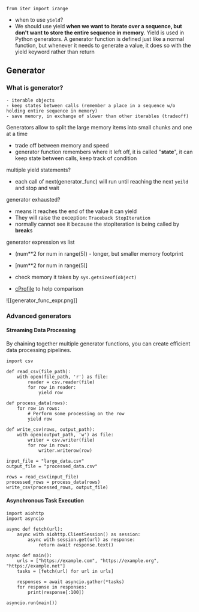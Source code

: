 `from iter import irange`

- when to use `yield`?
- We should use yield **when we want to iterate over a sequence, but don't want to store the entire sequence in memory**. Yield is used in Python generators. A generator function is defined just like a normal function, but whenever it needs to generate a value, it does so with the yield keyword rather than return

## Generator
### What is **generator**?

```
- iterable objects
- keep states between calls (remember a place in a sequence w/o holding entire sequence in memory)
- save memory, in exchange of slower than other iterables (tradeoff)
```

Generators allow to split the large memory items into small chunks and one at a time
- trade off between memory and speed
- generator function remembers where it left off, it is called "**state**", it can keep state between calls, keep track of condition

multiple yield statements?
- each call of next(generator_func) will run until reaching the next `yeild` and stop and wait

generator exhausted?
- means it reaches the end of the value it can yield
- They will raise the exception: ```Traceback StopIteration```
- normally cannot see it because the stopIteration is being called by **break**s


generator expression vs list
- (num**2 for num in range(5)) - longer, but smaller memory footprint
- [num**2 for num in range(5)] 
- check memory it takes by 
	```sys.getsizeof(object)```

- [cProfile](https://subscription.packtpub.com/book/programming/9781787282896/1/ch01lvl1sec05/finding-bottlenecks-with-cprofile) to help comparison

![[generator_func_expr.png]]

### Advanced generators

#### Streaming Data Processing
By chaining together multiple generator functions, you can create efficient data processing pipelines.
```
import csv

def read_csv(file_path):
    with open(file_path, 'r') as file:
        reader = csv.reader(file)
        for row in reader:
            yield row

def process_data(rows):
    for row in rows:
        # Perform some processing on the row
        yield row

def write_csv(rows, output_path):
    with open(output_path, 'w') as file:
        writer = csv.writer(file)
        for row in rows:
            writer.writerow(row)

input_file = "large_data.csv"
output_file = "processed_data.csv"

rows = read_csv(input_file)
processed_rows = process_data(rows)
write_csv(processed_rows, output_file)
```


#### Asynchronous Task Execution
```
import aiohttp
import asyncio

async def fetch(url):
    async with aiohttp.ClientSession() as session:
        async with session.get(url) as response:
            return await response.text()

async def main():
    urls = ["https://example.com", "https://example.org", "https://example.net"]
    tasks = [fetch(url) for url in urls]

    responses = await asyncio.gather(*tasks)
    for response in responses:
        print(response[:100])

asyncio.run(main())
```

